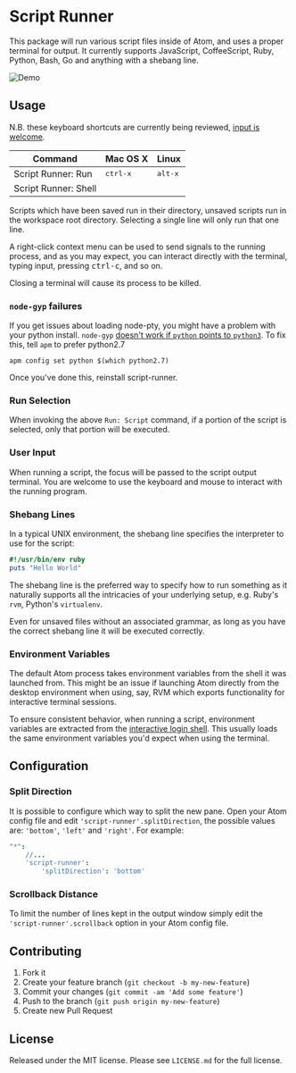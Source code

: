 # Script Runner

This package will run various script files inside of Atom, and uses a proper terminal for output. It currently supports JavaScript, CoffeeScript, Ruby, Python, Bash, Go and anything with a shebang line.

![Demo](https://github.com/ioquatix/script-runner/raw/master/resources/demo.gif)

## Usage

N.B. these keyboard shortcuts are currently being reviewed, [input is welcome](https://github.com/ioquatix/script-runner/issues/1).

| Command              | Mac OS X          | Linux            |
|----------------------|-------------------|------------------|
| Script Runner: Run   | <kbd>ctrl-x</kbd> | <kbd>alt-x</kbd> |
| Script Runner: Shell |                   |                  |

Scripts which have been saved run in their directory, unsaved scripts run in the workspace root directory. Selecting a single line will only run that one line.

A right-click context menu can be used to send signals to the running process, and as you may expect, you can interact directly with the terminal, typing input, pressing <kbd>ctrl-c</kbd>, and so on.

Closing a terminal will cause its process to be killed.

### `node-gyp` failures

If you get issues about loading node-pty, you might have a problem with your python install. `node-gyp` [doesn't work if `python` points to `python3`](https://github.com/nodejs/node-gyp/issues/1030). To fix this, tell `apm` to prefer python2.7

	apm config set python $(which python2.7)

Once you've done this, reinstall script-runner.

### Run Selection

When invoking the above `Run: Script` command, if a portion of the script is selected, only that portion will be executed.

### User Input

When running a script, the focus will be passed to the script output terminal. You are welcome to use the keyboard and mouse to interact with the running program.

### Shebang Lines

In a typical UNIX environment, the shebang line specifies the interpreter to use for the script:

```ruby
#!/usr/bin/env ruby
puts "Hello World"
```

The shebang line is the preferred way to specify how to run something as it naturally supports all the intricacies of your underlying setup, e.g. Ruby's `rvm`, Python's `virtualenv`.

Even for unsaved files without an associated grammar, as long as you have the correct shebang line it will be executed correctly.

### Environment Variables

The default Atom process takes environment variables from the shell it was launched from. This might be an issue if launching Atom directly from the desktop environment when using, say, RVM which exports functionality for interactive terminal sessions.

To ensure consistent behavior, when running a script, environment variables are extracted from the [interactive login shell](). This usually loads the same environment variables you'd expect when using the terminal.

## Configuration

### Split Direction

It is possible to configure which way to split the new pane. Open your Atom config file and edit `'script-runner'.splitDirection`, the possible
values are: `'bottom'`, `'left'` and `'right'`. For example:

```cson
"*":
	//...
	'script-runner':
		'splitDirection': 'bottom'
```

### Scrollback Distance

To limit the number of lines kept in the output window simply edit the `'script-runner'.scrollback` option in
your Atom config file.

## Contributing

1. Fork it
2. Create your feature branch (`git checkout -b my-new-feature`)
3. Commit your changes (`git commit -am 'Add some feature'`)
4. Push to the branch (`git push origin my-new-feature`)
5. Create new Pull Request

## License

Released under the MIT license. Please see `LICENSE.md` for the full license.
